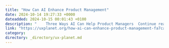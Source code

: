 ```yaml
---
title: "How Can AI Enhance Product Management"
date: 2024-10-14 19:27:33 +0000
dateadded: 2024-10-15 00:01:43 +0100
description: "    Three Ways AI Can Help Product Managers  Continue reading on UX Planet »  "
link: "https://uxplanet.org/how-ai-can-enhance-product-management-fa7cadb1a404?source=rss----819cc2aaeee0---4"
category:
directory: _directory/ux-planet.md
---
```

